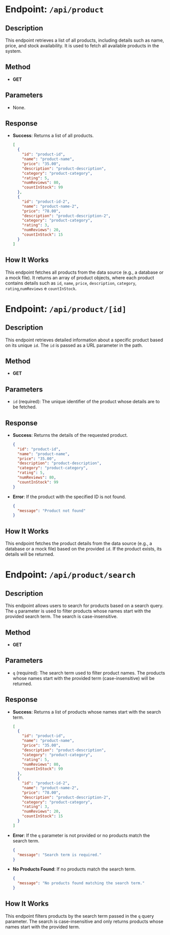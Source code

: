 # Endpoint: `/api/product`

## Description

This endpoint retrieves a list of all products, including details such as name, price, and stock availability. It is used to fetch all available products in the system.

## Method

- **GET**

## Parameters

- None.

## Response

- **Success**: Returns a list of all products.

  ```json
  [
    {
      "id": "product-id",
      "name": "product-name",
      "price": "35.00",
      "description": "product-description",
      "category": "product-category",
      "rating": 5,
      "numReviews": 80,
      "countInStock": 99
    },
    {
      "id": "product-id-2",
      "name": "product-name-2",
      "price": "78.00",
      "description": "product-description-2",
      "category": "product-category",
      "rating": 3,
      "numReviews": 20,
      "countInStock": 15
    }
  ]
  ```

## How It Works

This endpoint fetches all products from the data source (e.g., a database or a mock file). It returns an array of product objects, where each product contains details such as `id`, `name`, `price`, `description`, `category`, `rating`,`numReviews` e `countInStock`.

# Endpoint: `/api/product/[id]`

## Description

This endpoint retrieves detailed information about a specific product based on its unique `id`. The `id` is passed as a URL parameter in the path.

## Method

- **GET**

## Parameters

- `id` (required): The unique identifier of the product whose details are to be fetched.

## Response

- **Success**: Returns the details of the requested product.

  ```json
  {
    "id": "product-id",
    "name": "product-name",
    "price": "35.00",
    "description": "product-description",
    "category": "product-category",
    "rating": 5,
    "numReviews": 80,
    "countInStock": 99
  }
  ```

- **Error**: If the product with the specified ID is not found.

  ```json
  {
    "message": "Product not found"
  }
  ```

## How It Works

This endpoint fetches the product details from the data source (e.g., a database or a mock file) based on the provided `id`. If the product exists, its details will be returned.

# Endpoint: `/api/product/search`

## Description

This endpoint allows users to search for products based on a search query. The `q` parameter is used to filter products whose names start with the provided search term. The search is case-insensitive.

## Method

- **GET**

## Parameters

- `q` (required): The search term used to filter product names. The products whose names start with the provided term (case-insensitive) will be returned.

## Response

- **Success**: Returns a list of products whose names start with the search term.

  ```json
  [
    {
      "id": "product-id",
      "name": "product-name",
      "price": "35.00",
      "description": "product-description",
      "category": "product-category",
      "rating": 5,
      "numReviews": 80,
      "countInStock": 99
    },
    {
      "id": "product-id-2",
      "name": "product-name-2",
      "price": "78.00",
      "description": "product-description-2",
      "category": "product-category",
      "rating": 3,
      "numReviews": 20,
      "countInStock": 15
    }
  ]
  ```

- **Error**: If the `q` parameter is not provided or no products match the search term.

  ```json
  {
    "message": "Search term is required."
  }
  ```

- **No Products Found**: If no products match the search term.
  ```json
  {
    "message": "No products found matching the search term."
  }
  ```

## How It Works

This endpoint filters products by the search term passed in the `q` query parameter. The search is case-insensitive and only returns products whose names start with the provided term.
